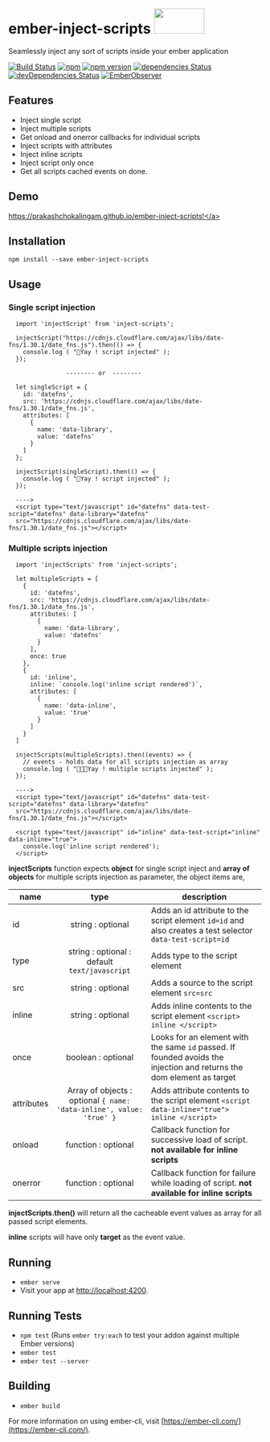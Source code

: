 # ember-inject-scripts <img src="https://ember-inject-scripts-assets.netlify.com/tom.png" height="50px" width="100px">
Seamlessly inject any sort of scripts inside your ember application



[![Build Status](https://travis-ci.org/prakashchokalingam/ember-inject-scripts.svg?branch=master)](https://travis-ci.org/prakashchokalingam/ember-inject-scripts)
[![npm](https://img.shields.io/npm/dm/ember-inject-scripts.svg)](https://www.npmjs.com/package/ember-inject-scripts)
[![npm version](http://img.shields.io/npm/v/ember-inject-scripts.svg?style=flat)](https://npmjs.org/package/ember-inject-scripts "View this project on npm")
[![dependencies Status](https://david-dm.org/prakashchokalingam/ember-inject-scripts/status.svg)](https://david-dm.org/prakashchokalingam/ember-inject-scripts)
[![devDependencies Status](https://david-dm.org/rajasegar/ember-addon-starterkit/dev-status.svg)](https://david-dm.org/rajasegar/ember-addon-starterkit?type=dev)
[![EmberObserver](http://emberobserver.com/badges/ember-inject-scripts.svg?branch=master)](http://emberobserver.com/addons/ember-inject-scripts)

## Features
  - Inject single script
  - Inject multiple scripts
  - Get onload and onerror callbacks for individual scripts
  - Inject scripts with attributes
  - Inject inline scripts
  - Inject script only once
  - Get all scripts cached events on done.

## Demo

<a href="https://prakashchokalingam.github.io/ember-inject-scripts" target="_blank">https://prakashchokalingam.github.io/ember-inject-scripts!</a>

## Installation

    npm install --save ember-inject-scripts

## Usage

### Single script injection

      import 'injectScript' from 'inject-scripts';

      injectScript("https://cdnjs.cloudflare.com/ajax/libs/date-fns/1.30.1/date_fns.js").then(() => {
        console.log ( "🤟Yay ! script injected" );
      });

                    -------- or  --------

      let singleScript = {
        id: 'datefns',
        src: 'https://cdnjs.cloudflare.com/ajax/libs/date-fns/1.30.1/date_fns.js',
        attributes: [
          {
            name: 'data-library',
            value: 'datefns'
          }
        ]
      };

      injectScript(singleScript).then(() => {
        console.log ( "🤟Yay ! script injected" );
      });

      ---->
      <script type="text/javascript" id="datefns" data-test-script="datefns" data-library="datefns"
      src="https://cdnjs.cloudflare.com/ajax/libs/date-fns/1.30.1/date_fns.js"></script>

### Multiple scripts injection

      import 'injectScripts' from 'inject-scripts';

      let multipleScripts = [
        {
          id: 'datefns',
          src: 'https://cdnjs.cloudflare.com/ajax/libs/date-fns/1.30.1/date_fns.js',
          attributes: [
            {
              name: 'data-library',
              value: 'datefns'
            }
          ],
          once: true
        },
        {
          id: 'inline',
          inline: `console.log('inline script rendered')`,
          attributes: [
            {
              name: 'data-inline',
              value: 'true'
            }
          ]
        }
      ]

      injectScripts(multipleScripts).then((events) => {
        // events - holds data for all scripts injection as array
        console.log ( "🤟🤟🤟Yay ! multiple scripts injected" );
      });

      ---->
      <script type="text/javascript" id="datefns" data-test-script="datefns" data-library="datefns"
      src="https://cdnjs.cloudflare.com/ajax/libs/date-fns/1.30.1/date_fns.js"></script>

      <script type="text/javascript" id="inline" data-test-script="inline" data-inline="true">
        console.log('inline script rendered');
      </script>

 **injectScripts** function expects **object** for single script inject and **array of objects** for multiple scripts injection as parameter, the object items are,

 | name        | type           | description  |
| ------------- |:-------------:| -----|
| id      | string : optional | Adds an id attribute to the script element `id=id` and also creates a test selector `data-test-script=id` |
| type      | string : optional : default `text/javascript` | Adds type to the script element |
| src      | string : optional | Adds a source to the script element `src=src`|
| inline      | string : optional | Adds inline contents to the script element `<script> inline </script>` |
| once      | boolean : optional | Looks for an element with the same `id` passed. If founded avoids the injection and returns the dom element as target |
| attributes      | Array of objects : optional `{ name: 'data-inline', value: 'true' }`| Adds attribute contents to the script element `<script data-inline="true"> inline </script>` |
| onload      | function : optional | Callback function for successive load of script. **not available for inline scripts** |
| onerror      | function : optional | Callback function for failure while loading of script. **not available for inline scripts** |


**injectScripts.then()** will return all the cacheable event values as array for all passed script elements.

**inline** scripts will have only **target** as the event value.


## Running

* `ember serve`
* Visit your app at [http://localhost:4200](http://localhost:4200).

## Running Tests

* `npm test` (Runs `ember try:each` to test your addon against multiple Ember versions)
* `ember test`
* `ember test --server`

## Building

* `ember build`

For more information on using ember-cli, visit [https://ember-cli.com/](https://ember-cli.com/).

